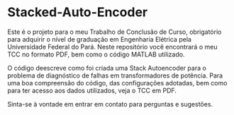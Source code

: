 # Stacked-Auto-Encoder
Este é o projeto para o meu Trabalho de Conclusão de Curso, obrigatório para adquirir o nível de graduação em Engenharia Elétrica pela Universidade Federal do Pará. Neste repositório você encontrará o meu TCC no formato PDF, bem como o código MATLAB utilizado.

O código deescreve como foi criada uma Stack Autoencoder para o problema de diagnóstico de falhas em transformadores de potência. Para uma boa compreensão do código, das configurações adotadas, bem como para ter acesso aos dados utilizados, veja o TCC em PDF.

Sinta-se à vontade em entrar em contato para perguntas e sugestões.
